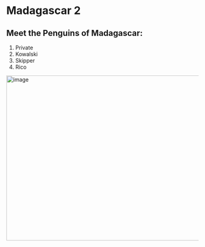 # **Madagascar 2**

## Meet the Penguins of Madagascar:

1. Private
2. Kowalski
3. Skipper
4. Rico

<img width="699" height="434" alt="image" src="https://github.com/user-attachments/assets/03f30850-f685-4104-bb17-54c4deae751a" />
